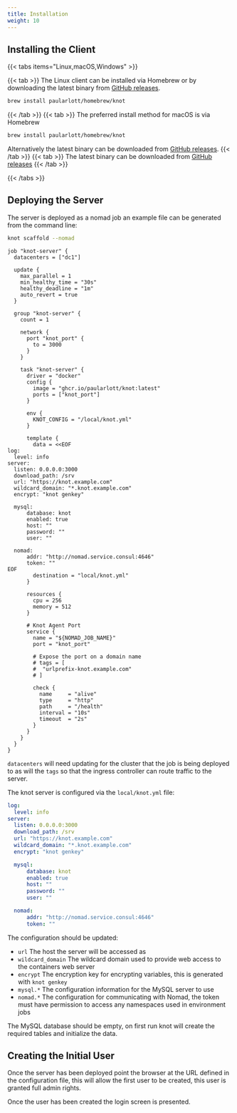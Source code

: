 ```yaml
---
title: Installation
weight: 10
---
```


## Installing the Client

{{< tabs items="Linux,macOS,Windows" >}}

  {{< tab >}}
  The Linux client can be installed via Homebrew or by downloading the latest binary from [GitHub releases](https://github.com/paularlott/knot/releases).

  ```bash
  brew install paularlott/homebrew/knot
  ```
  {{< /tab >}}
  {{< tab >}}
  The preferred install method for macOS is via Homebrew

  ```bash
  brew install paularlott/homebrew/knot
  ```

  Alternatively the latest binary can be downloaded from [GitHub releases](https://github.com/paularlott/knot/releases).
  {{< /tab >}}
  {{< tab >}}
  The latest binary can be downloaded from [GitHub releases](https://github.com/paularlott/knot/releases)
  {{< /tab >}}

{{< /tabs >}}

## Deploying the Server

The server is deployed as a nomad job an example file can be generated from the command line:

```bash
knot scaffold --nomad
```

```hcl {filename=knot-server.nomad}
job "knot-server" {
  datacenters = ["dc1"]

  update {
    max_parallel = 1
    min_healthy_time = "30s"
    healthy_deadline = "1m"
    auto_revert = true
  }

  group "knot-server" {
    count = 1

    network {
      port "knot_port" {
        to = 3000
      }
    }

    task "knot-server" {
      driver = "docker"
      config {
        image = "ghcr.io/paularlott/knot:latest"
        ports = ["knot_port"]
      }

      env {
        KNOT_CONFIG = "/local/knot.yml"
      }

      template {
        data = <<EOF
log:
  level: info
server:
  listen: 0.0.0.0:3000
  download_path: /srv
  url: "https://knot.example.com"
  wildcard_domain: "*.knot.example.com"
  encrypt: "knot genkey"

  mysql:
      database: knot
      enabled: true
      host: ""
      password: ""
      user: ""

  nomad:
      addr: "http://nomad.service.consul:4646"
      token: ""
EOF
        destination = "local/knot.yml"
      }

      resources {
        cpu = 256
        memory = 512
      }

      # Knot Agent Port
      service {
        name = "${NOMAD_JOB_NAME}"
        port = "knot_port"

        # Expose the port on a domain name
        # tags = [
        #  "urlprefix-knot.example.com"
        # ]

        check {
          name     = "alive"
          type     = "http"
          path     = "/health"
          interval = "10s"
          timeout  = "2s"
        }
      }
    }
  }
}
```

`datacenters` will need updating for the cluster that the job is being deployed to as will the `tags` so that the ingress controller can route traffic to the server.

The knot server is configured via the `local/knot.yml` file:

```yaml {filename=knot.yml}
log:
  level: info
server:
  listen: 0.0.0.0:3000
  download_path: /srv
  url: "https://knot.example.com"
  wildcard_domain: "*.knot.example.com"
  encrypt: "knot genkey"

  mysql:
      database: knot
      enabled: true
      host: ""
      password: ""
      user: ""

  nomad:
      addr: "http://nomad.service.consul:4646"
      token: ""
```

The configuration should be updated:

- `url` The host the server will be accessed as
- `wildcard_domain` The wildcard domain used to provide web access to the containers web server
- `encrypt` The encryption key for encrypting variables, this is generated with `knot genkey`
- `mysql.*` The configuration information for the MySQL server to use
- `nomad.*` The configuration for communicating with Nomad, the token must have permission to access any namespaces used in environment jobs

The MySQL database should be empty, on first run knot will create the required tables and initialize the data.

## Creating the Initial User

Once the server has been deployed point the browser at the URL defined in the configuration file, this will allow the first user to be created, this user is granted full admin rights.

Once the user has been created the login screen is presented.
